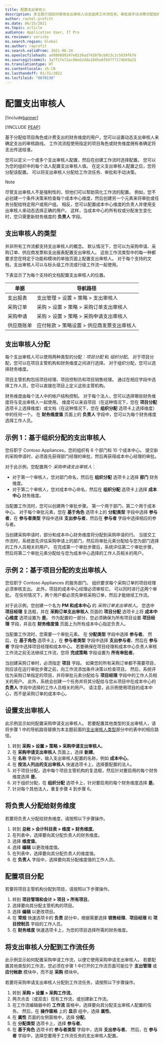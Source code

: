 ```yaml
---
title: 配置支出审核人
description: 本主题介绍如何使用支出审核人动态选择工作流任务、审批或手动决策分配给的用户。
author: rachel-profitt
ms.date: 06/25/2021
ms.topic: article
audience: Application User, IT Pro
ms.reviewer: sericks
ms.search.region: Global
ms.author: raprofit
ms.search.validFrom: 2021-06-24
ms.openlocfilehash: ad980889247e0239ad743078cb013c1c5839f676
ms.sourcegitcommit: 3a7f1fe72ac08e62dda1045e0fb97f7174b69a25
ms.translationtype: HT
ms.contentlocale: zh-CN
ms.lasthandoff: 01/31/2022
ms.locfileid: "8070138"
---
```

# <a name="configure-expenditure-reviewers"></a>配置支出审核人
[!include[banner](../includes/banner.md)]


[!INCLUDE [PEAP](../../../includes/peap-1.md)]

基于分配给项目角色或计费支出的财务维度的用户，您可以设置动态支出审核人来确定支出的审核路线。 工作流流程使用指定的项目角色或财务维度拥有者确定将支出传送给谁。

您可以定义一个或多个支出审核人配置，然后在创建工作流时选择配置。 您可以为您的组织中的每个法人配置支出审核人值。 在定义支出审核人配置之后，您将分配该配置。 可以将支出审核人分配给工作流任务、审批和手动决策。

> [!NOTE]
> 尽管支出审核人不是强制性的，但他们可以帮助简化工作流的配置。 例如，您不必创建一个条件决策来检查每个成本中心维度，然后创建另一个元素来将审批或任务分配给特定用户或用户组。 相反，您可以配置成本中心维度的负责人并使用支出审核人来动态选择正确的用户。 这样，当成本中心的所有权或分配发生变化时，您只需更新财务维度的 **负责人** 字段。

## <a name="types-of-expenditure-reviewers"></a>支出审核人的类型

并非所有工作流都支持支出审核人的概念。 默认情况下，您可以为采购申请、采购订单、供应商发票和支出报表配置支出审核人。 这些工作流类型中的每一种都要求您在特定于功能和模块的单独页面上配置支出审核人。 对于每个支持的文档，支出审核人可以与标头级工作流或行级工作流一起使用。

下表显示了为每个支持的文档配置支出审核人的位置。

| 单据 | 导航路径 |
|----------|-----------------|
| 支出报表 | 支出管理 \> 设置 \> 策略 \> 支出审核人 |
| 采购订单 | 采购 \> 设置 \> 策略 \> 采购订单支出审核人 |
| 采购申请 | 采购 \> 设置 \> 策略 \> 采购申请支出审核人 |
| 供应商账单 | 应付帐款 \> 策略设置 \> 供应商发票支出审核人 |

## <a name="expenditure-reviewer-assignments"></a>支出审核人分配

每个支出审核人可以使用两种类型的分配：*项目分配* 和 *组织分配*。 对于项目分配，您可以在项目主管机构和财务维度之间进行选择。 对于组织分配，您可以选择财务维度。

项目主管机构包括项目经理、项目控制员和项目销售经理。 通过在相应字段中选择工作人员，您可以直接在项目上定义这些主管机构。

财务维度由每个法人中的帐户结构控制。 对于每个法人，您可以选择哪些财务维度将与支出审核人一起使用。 维度可以来自项目（在这种情况下，您在 **项目分配** 选项卡上选择维度）或文档（在这种情况下，您在 **组织分配** 选项卡上选择维度）中的任何一个。 在 **财务维度值** 页面上的 **负责人** 字段中，您可以为每个财务维度选择工作人员。

## <a name="example-1-expenditure-reviewers-based-on-organization-distributions"></a>示例 1：基于组织分配的支出审核人

您任职于 Contoso Appliances，您的组织有 6 个部门和 10 个成本中心。 提交新的采购申请时，必须首先获得部门经理的审批，然后再获得成本中心经理的审批。

对于此示例，您配置两个 *采购申请支出审核人*：

- 对于第一个审核人，您对部门命名，然后在 **组织分配** 选项卡上选择 **部门** 财务维度。 
- 对于第二个审核人，您对成本中心命名，然后在 **组织分配** 选项卡上选择 **成本中心** 财务维度。

当配置工作流时，您可以创建两个审批步骤。 第一个用于部门，第二个用于成本中心。 对于每个审批元素，您在 **基于角色** 选项卡上的 **分配类型** 字段中选择 **参与者**，在 **参与者类型** 字段中选择 **支出参与者**，然后在 **参与者** 字段中选择相应的参与者。

当创建采购申请时，部分和成本中心财务维度将分配到采购申请的行。 当提交工作流时，系统首先评估采购申请上的部门，然后将审批元素分配给与您为部门选择的工作人员相关的用户。 在完成第一个审批步骤后，系统评估第二个审批步骤，然后将第二个审批元素分配给与您为成本中心选择的工作人员相关的用户。

## <a name="example-2-expenditure-reviewers-based-on-project-distributions"></a>示例 2：基于项目分配的支出审核人

您任职于 Contoso Appliances 的服务部门。 组织要求每个采购订单的项目经理必须审核支出。 此外，项目的成本中心经理必须审核它。 可以同时进行这两个审批。 在任何情况下，两个用户都必须先审核采购订单，然后才能继续工作流。

对于此示例，您创建一个名为 **PM 和成本中心** 的 *采购订单支出审核人*。 您选中 **项目经理** 复选框，并在 **采购订单支出审核人** 页面的 **项目分配** 选项卡上将 **成本中心维度** 选项设置为 **是**。 作为配置的一部分，您必须确保为所有项目设置 **项目经理** 字段，并且在 **财务维度值** 页面上为所有成本中心指定负责人。

当配置工作流时，您需要一个审批元素。 在 **分配类型** 字段中选择 **参与者**。 然后，在 **基于角色** 选项卡上，在 **参与者类型** 字段中选择 **支出参与者**，然后在 **参与者** 字段中选择项目经理和成本中心。 若要确保在项目经理和成本中心负责人审核工作流之前无法继续工作流，您将 **完成策略** 字段设置为 **所有审批者**。

当创建采购订单时，必须指定 **项目** 字段。 如果您的所有采购订单都不需要项目，则应该在运行审批步骤之前，向工作流添加条件决策以检查项目。 然后，系统评估为采购订单指定的项目，并将审批元素分配给与 **项目经理** 字段中的工作人员相关的用户。 此外，系统会创建一个任务并将其分配给与您从项目中在成本中心的 **负责人** 字段中选择的工作人员相关的用户。 请注意，此示例使用项目的成本中心，而不是采购订单的成本中心。

## <a name="set-up-expenditure-reviewers"></a>设置支出审核人

此示例显示如何配置采购申请支出审核人。 若要配置其他类型的支出审核人，请将步骤 1 中的导航路径替换为本主题前面的[支出审核人类型](configure-expenditure-reviewers.md#types-of-expenditure-reviewers)部分中的表中的相应路径。

1. 转到 **采购 \> 设置 \> 策略 \> 采购申请支出审核人**。
2. 在 **采购申请支出审核人** 页面上，选择 **新建**。
3. 在 **名称** 字段中，输入支出审核人配置的名称，例如 **成本中心**。
4. 在 **按法人列出的支出审核人** 快速选项卡上，选择要配置的法人。
5. 对于项目分配，选中每个项目主管机构的复选框，然后针对要启用的每个财务维度选择 **是**。 
6. 对于组织分配，在 **组织分配** 选项卡上，针对要启用的每个财务维度选择 **是**。
7. 针对每个其他法人，重复步骤 4 到步骤 6。

## <a name="assign-owners-to-financial-dimensions"></a>将负责人分配给财务维度

若要将负责人分配给财务维度，请按照以下步骤操作。

1. 转到 **总帐 \> 会计科目表 \> 维度 \> 财务维度**。
2. 在列表中，选择要向其分配负责人的财务维度。
3. 选择 **维度值**。
4. 选择 **编辑** 以更改维度值。
5. 在列表中，选择要向其分配负责人的维度值。
6. 在 **负责人** 字段中，选择要向其分配维度值的工作人员。

## <a name="configure-project-distributions"></a>配置项目分配

若要将项目主管机构分配到项目，请按照以下步骤操作。

1. 转到 **项目管理和会计 \> 项目 \> 所有项目**。
2. 选择要向其分配主管机构的项目。
3. 选择 **编辑** 以更改项目。
4. 在 **常规** 快速选项卡的 **负责** 部分中，根据需要选择 **销售经理**、**项目经理** 和 **项目控制员** 字段的工作人员。
5. 在 **财务维度** 快速选项卡上，为您的项目选择所需的财务维度。

## <a name="assign-expenditure-reviewers-to-a-workflow-task"></a>将支出审核人分配到工作流任务

此示例显示如何配置采购申请工作流，以便它使用采购申请支出审核人。 若要配置其他类型的工作流，您必须在步骤 1 中打开的工作流页面可能位于 **支出管理** 或 **应付帐款** 模块中，而不是 **采购** 模块中。

若要将采购申请支出审核人分配到工作流任务，请按照以下步骤操作。

1. 转到 **采购 \> 设置 \> 采购工作流**。
2. 两次点击（或双击）现有工作流，或创建新工作流。
3. 在工作流编辑器中的 **工作流** 窗格中，选择要向其分配支出审核人配置的任务。 然后，在 **操作窗格** 上的 **显示** 组中，选择 **属性**。
4. 在 **属性** 页面的左侧窗格中，选择 **分配**。
5. 在 **分配类型** 选项卡上，选择 **参与者**。
6. 在 **基于角色** 选项卡的 **参与者类型** 字段中，选择 **支出参与者**。 然后，在 **参与者** 字段中，选择您要用于工作流任务的支出审核人配置。
